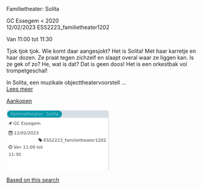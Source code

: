 Familietheater: Solita

GC Essegem < 2020  
12/02/2023 ESS2223\_familietheater1202  

Van 11:00 tot 11:30

  

  

Tjok tjok tjok. Wie komt daar aangesjokt? Het is Solita! Met haar karretje en haar dozen. Ze praat tegen zichzelf en slaapt overal waar ze liggen kan. Is ze gek of zo? He, wat is dat? Dat is geen doos! Het is een orkestbak vol trompetgeschal!  
  
In Solita, een muzikale objecttheatervoorstell ...  
[Lees meer](https://tickets.vgc.be/activity/subscribe/ESS2223_familietheater1202)

[Aankopen](https://tickets.vgc.be/ticketingActivity/subscribe/ESS2223_familietheater1202)

![](80057.png)

[Based on this search](https://tickets.vgc.be/activity/index?&vrijeplaatsen=1&Age%5B%5D=3%2C5&entity=109)